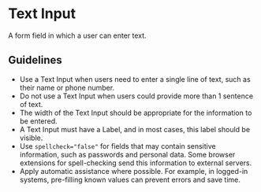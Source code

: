 <!-- @license CC0-1.0 -->

# Text Input

A form field in which a user can enter text.

## Guidelines

- Use a Text Input when users need to enter a single line of text, such as their name or phone number.
- Do not use a Text Input when users could provide more than 1 sentence of text.
- The width of the Text Input should be appropriate for the information to be entered.
- A Text Input must have a Label, and in most cases, this label should be visible.
- Use `spellcheck="false"` for fields that may contain sensitive information, such as passwords and personal data.
  Some browser extensions for spell-checking send this information to external servers.
- Apply automatic assistance where possible.
  For example, in logged-in systems, pre-filling known values can prevent errors and save time.
